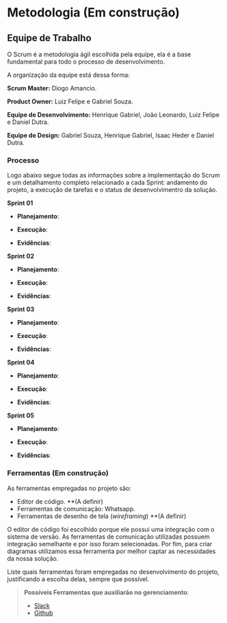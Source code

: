 
# Metodologia (Em construção)


## Equipe de Trabalho

O Scrum é a metodologia ágil escolhida pela equipe, ela é a base fundamental para todo o processo de desenvolvimento.

A organização da equipe está dessa forma:

**Scrum Master:** Diogo Amancio.

**Product Owner:** Luiz Felipe e Gabriel Souza.

**Equipe de Desenvolvimento:** Henrique Gabriel, João Leonardo, Luiz Felipe e Daniel Dutra.

**Equipe de Design:** Gabriel Souza, Henrique Gabriel, Isaac Heder e Daniel Dutra.

### Processo
Logo abaixo segue todas as informações sobre a implementação do Scrum e um detalhamento completo relacionado a cada Sprint: andamento do projeto, a execução de tarefas e o status de desenvolvimentro da solução.

**Sprint 01**

-	**Planejamento**:

-	**Execução**:

-	**Evidências**:

**Sprint 02**

-	**Planejamento**:

-	**Execução**:

-	**Evidências**:

**Sprint 03**

-	**Planejamento**:

-	**Execução**:

-	**Evidências**:

**Sprint 04**

-	**Planejamento**:

-	**Execução**:

-	**Evidências**:

**Sprint 05**

-	**Planejamento**:

-	**Execução**:

-	**Evidências**:

### Ferramentas (Em construção)

As ferramentas empregadas no projeto são:

- Editor de código. **(A definir)
- Ferramentas de comunicação: Whatsapp.
- Ferramentas de desenho de tela (_wireframing_) **(A definir)

O editor de código foi escolhido porque ele possui uma integração com o
sistema de versão. As ferramentas de comunicação utilizadas possuem
integração semelhante e por isso foram selecionadas. Por fim, para criar
diagramas utilizamos essa ferramenta por melhor captar as
necessidades da nossa solução.

Liste quais ferramentas foram empregadas no desenvolvimento do projeto, justificando a escolha delas, sempre que possível.
 
> **Possíveis Ferramentas que auxiliarão no gerenciamento**: 
> - [Slack](https://slack.com/)
> - [Github](https://github.com/)
